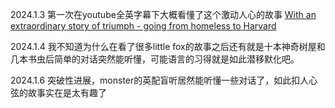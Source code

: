 2024.1.3
第一次在youtube全英字幕下大概看懂了这个激动人心的故事
[With an extraordinary story of triumph - going from homeless to Harvard](https://www.youtube.com/watch?v=dbleDqLdhaE&t=2s)

2024.1.4
我不知道为什么在看了很多little fox的故事之后还有就是十本神奇树屋和几本书虫后简单的对话突然能听懂，可能语言的习得就是如此潜移默化吧。

2024.1.6
突破性进展，monster的英配盲听居然能听懂一些对话了，如此扣人心弦的故事实在是太有趣了